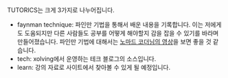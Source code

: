TUTORICS는 크게 3가지로 나누어집니다.
- faynman technique: 파인만 기법을 통해서 배운 내용을 기록합니다. 이는 저에게도 도움되지만 다른 사람들도 공부를 어떻게 해야할지 감을 잡을 수 있기를 바라며 만들어졌습니다. 파인만 기법에 대해서는 [노마드 코더님의 영상](https://youtu.be/qrpyswoATQ8)을 보면 좋을 것 같습니다.
- tech: xolving에서 운영하는 테크 블로그의 소스입니다.
- learn: 강의 자료로 사이트에서 찾아볼 수 있게 될 예정입니다.